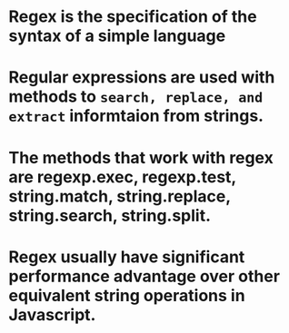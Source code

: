 # Regex is the specification of the syntax of a simple language

# Regular expressions are used with methods to `search, replace, and extract` informtaion from strings.

# The methods that work with regex are regexp.exec, regexp.test, string.match, string.replace, string.search, string.split.

# Regex usually have significant performance advantage over other equivalent string operations in Javascript.
